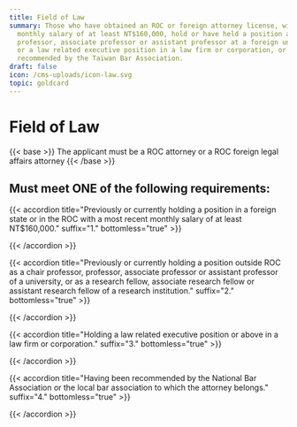 ```yaml
---
title: Field of Law
summary: Those who have obtained an ROC or foreign attorney license, with a
  monthly salary of at least NT$160,000, hold or have held a position as a
  professor, associate professor or assistant professor at a foreign university,
  or a law related executive position in a law firm or corporation, or have been
  recommended by the Taiwan Bar Association.
draft: false
icon: /cms-uploads/icon-law.svg
topic: goldcard
---
```

# Field of Law

{{< base >}}
The applicant must be a ROC attorney or a ROC foreign legal affairs attorney
{{< /base >}}

## Must meet **ONE** of the following requirements:

{{< accordion title="Previously or currently holding a position in a foreign state or in the ROC with a most recent monthly salary of at least NT$160,000." suffix="1." bottomless="true" >}}

{{< /accordion >}}

{{< accordion title="Previously or currently holding a position outside ROC as a chair professor, professor, associate professor or assistant professor of a university, or as a research fellow, associate research fellow or assistant research fellow of a research institution." suffix="2." bottomless="true" >}}

{{< /accordion >}}

{{< accordion title="Holding a law related executive position or above in a law firm or corporation." suffix="3." bottomless="true" >}}


{{< /accordion >}}

{{< accordion title="Having been recommended by the National Bar Association or the local bar association to which the attorney belongs." suffix="4." bottomless="true" >}}

{{< /accordion >}}
